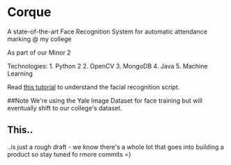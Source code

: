 # Corque
A state-of-the-art Face Recognition System for automatic attendance marking @ my college

As part of our Minor 2

Technologies:
	1. Python 2
	2. OpenCV
	3. MongoDB
	4. Java
	5. Machine Learning

Read [this tutorial](http://hanzratech.in/2015/02/03/face-recognition-using-opencv.html) to understand the facial recognition script.

##Note
We're using the Yale Image Dataset for face training but will eventually shift to our college's dataset.

## This..
..is just a rough draft - we know there's a whole lot that goes into building a product so stay tuned fo rmore commits =)